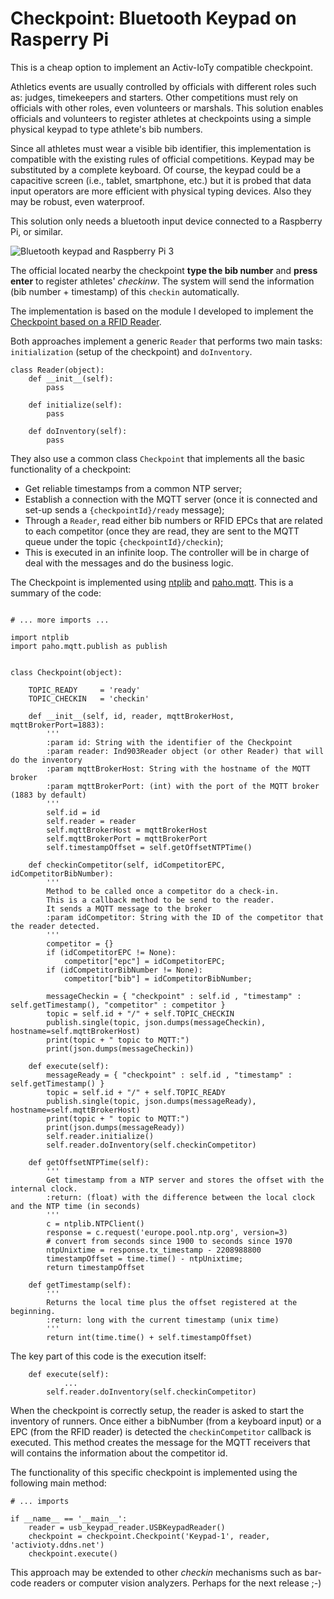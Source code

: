 # Checkpoint: Bluetooth Keypad on Rasperry Pi

This is a cheap option to implement an Activ-IoTy compatible checkpoint. 

Athletics events are usually controlled by officials with different roles such as: judges, timekeepers and starters. Other competitions must rely on officials with other roles, even volunteers or marshals. This solution enables officials and volunteers to register athletes at checkpoints using a simple physical keypad to type athlete's bib numbers.

Since all athletes must wear a visible bib identifier, this implementation is compatible with the existing rules of official competitions. Keypad may be substituted by a complete keyboard. Of course, the keypad could be a capacitive screen (i.e., tablet, smartphone, etc.) but it is probed that data input operators are more efficient with physical typing devices. Also they may be robust, even waterproof.  

This solution only needs a bluetooth input device connected to a Raspberry Pi, or similar.

![Bluetooth keypad and Raspberry Pi 3](https://raw.githubusercontent.com/espinr/activioty/master/docs/images/implementation/keypad_bluetooth_rpi.jpg)

The official located nearby the checkpoint **type the bib number** and **press enter** to register athletes' *checkinw*. The system will send the information (bib number + timestamp) of this `checkin` automatically.  

The implementation is based on the module I developed to implement the [Checkpoint based on a RFID Reader](../rfid-reader-python/).

Both approaches implement a generic `Reader` that performs two main tasks: `initialization` (setup of the checkpoint) and `doInventory`. 

```  
class Reader(object):
    def __init__(self):
        pass
        
    def initialize(self):
        pass
    
    def doInventory(self):
        pass     
```

They also use a common class `Checkpoint` that implements all the basic functionality of a checkpoint: 

* Get reliable timestamps from a common NTP server;
* Establish a connection with the MQTT server (once it is connected and set-up sends a `{checkpointId}/ready` message);
* Through a `Reader`, read either bib numbers or RFID EPCs that are related to each competitor (once they are read, they are sent to the MQTT queue under the topic `{checkpointId}/checkin`);
* This is executed in an infinite loop. The controller will be in charge of deal with the messages and do the business logic. 

The Checkpoint is implemented using [ntplib](https://github.com/Tipoca/ntplib) and [paho.mqtt](https://www.eclipse.org/paho/clients/python/). This is a summary of the code:

```     

# ... more imports ...

import ntplib
import paho.mqtt.publish as publish   


class Checkpoint(object):
    
    TOPIC_READY     = 'ready'
    TOPIC_CHECKIN   = 'checkin'
    
    def __init__(self, id, reader, mqttBrokerHost, mqttBrokerPort=1883):
        '''
        :param id: String with the identifier of the Checkpoint
        :param reader: Ind903Reader object (or other Reader) that will do the inventory
        :param mqttBrokerHost: String with the hostname of the MQTT broker
        :param mqttBrokerPort: (int) with the port of the MQTT broker (1883 by default)
        '''
        self.id = id
        self.reader = reader
        self.mqttBrokerHost = mqttBrokerHost
        self.mqttBrokerPort = mqttBrokerPort
        self.timestampOffset = self.getOffsetNTPTime()

    def checkinCompetitor(self, idCompetitorEPC, idCompetitorBibNumber):
        '''
        Method to be called once a competitor do a check-in. 
        This is a callback method to be send to the reader. 
        It sends a MQTT message to the broker
        :param idCompetitor: String with the ID of the competitor that the reader detected.
        '''
        competitor = {}
        if (idCompetitorEPC != None):
            competitor["epc"] = idCompetitorEPC; 
        if (idCompetitorBibNumber != None):
            competitor["bib"] = idCompetitorBibNumber;
            
        messageCheckin = { "checkpoint" : self.id , "timestamp" : self.getTimestamp(), "competitor" : competitor }
        topic = self.id + "/" + self.TOPIC_CHECKIN
        publish.single(topic, json.dumps(messageCheckin), hostname=self.mqttBrokerHost)
        print(topic + " topic to MQTT:")
        print(json.dumps(messageCheckin))
        
    def execute(self):
        messageReady = { "checkpoint" : self.id , "timestamp" : self.getTimestamp() }  
        topic = self.id + "/" + self.TOPIC_READY
        publish.single(topic, json.dumps(messageReady), hostname=self.mqttBrokerHost)
        print(topic + " topic to MQTT:")
        print(json.dumps(messageReady)) 
        self.reader.initialize()
        self.reader.doInventory(self.checkinCompetitor)

    def getOffsetNTPTime(self):
        '''
        Get timestamp from a NTP server and stores the offset with the internal clock.
        :return: (float) with the difference between the local clock and the NTP time (in seconds)
        '''
        c = ntplib.NTPClient()
        response = c.request('europe.pool.ntp.org', version=3)
        # convert from seconds since 1900 to seconds since 1970
        ntpUnixtime = response.tx_timestamp - 2208988800
        timestampOffset = time.time() - ntpUnixtime;
        return timestampOffset 

    def getTimestamp(self):
        '''
        Returns the local time plus the offset registered at the beginning.
        :return: long with the current timestamp (unix time)
        '''
        return int(time.time() + self.timestampOffset)
```

The key part of this code is the execution itself:

```
    def execute(self):
    		...
		self.reader.doInventory(self.checkinCompetitor)
```

When the checkpoint is correctly setup, the reader is asked to start the inventory of runners. Once either a bibNumber (from a keyboard input) or a EPC (from the RFID reader) is detected the `checkinCompetitor` callback is executed. This method creates the message for the MQTT receivers that will contains the information about the competitor id.   

The functionality of this specific checkpoint is implemented using the following main method: 

```
# ... imports

if __name__ == '__main__':
    reader = usb_keypad_reader.USBKeypadReader()
    checkpoint = checkpoint.Checkpoint('Keypad-1', reader, 'activioty.ddns.net')
    checkpoint.execute() 
```

This approach may be extended to other *checkin* mechanisms such as bar-code readers or computer vision analyzers. Perhaps for the next release ;-) 

  

    